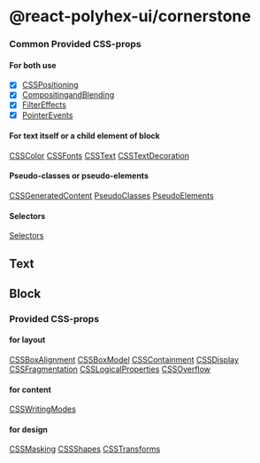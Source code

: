 # @react-polyhex-ui/cornerstone

### Common Provided CSS-props

#### For both use

- [x] [CSSPositioning](../../core/classified-csstypes/lib/cssdata/byModule/CSSPositioning.json)
- [x] [CompositingandBlending](../../core/classified-csstypes/lib/cssdata/byModule/CompositingandBlending.json)
- [x] [FilterEffects](../../core/classified-csstypes/lib/cssdata/byModule/FilterEffects.json)
- [x] [PointerEvents](../../core/classified-csstypes/lib/cssdata/byModule/PointerEvents.json)

#### For text itself or a child element of block

[CSSColor](../../core/classified-csstypes/lib/cssdata/byModule/CSSColor.json)
[CSSFonts](../../core/classified-csstypes/lib/cssdata/byModule/CSSFonts.json)
[CSSText](../../core/classified-csstypes/lib/cssdata/byModule/CSSText.json)
[CSSTextDecoration](../../core/classified-csstypes/lib/cssdata/byModule/CSSTextDecoration.json)

#### Pseudo-classes or pseudo-elements

[CSSGeneratedContent](../../core/classified-csstypes/lib/cssdata/byModule/CSSGeneratedContent.json)
[PseudoClasses](../../core/classified-csstypes/lib/cssdata/byModule/Pseudo-classes.json)
[PseudoElements](../../core/classified-csstypes/lib/cssdata/byModule/Pseudo-elements.json)

#### Selectors

[Selectors](../../core/classified-csstypes/lib/cssdata/byModule/Selectors.json)

## Text

## Block

### Provided CSS-props

#### for layout

[CSSBoxAlignment](../../core/classified-csstypes/lib/cssdata/byModule/CSSBoxAlignment.json)
[CSSBoxModel](../../core/classified-csstypes/lib/cssdata/byModule/CSSBoxModel.json)
[CSSContainment](../../core/classified-csstypes/lib/cssdata/byModule/CSSContainment.json)
[CSSDisplay](../../core/classified-csstypes/lib/cssdata/byModule/CSSDisplay.json)
[CSSFragmentation](../../core/classified-csstypes/lib/cssdata/byModule/CSSFragmentation.json)
[CSSLogicalProperties](../../core/classified-csstypes/lib/cssdata/byModule/CSSLogicalProperties.json)
[CSSOverflow](../../core/classified-csstypes/lib/cssdata/byModule/CSSOverflow.json)

#### for content

[CSSWritingModes](../../core/classified-csstypes/lib/cssdata/byModule/CSSWritingModes.json)

#### for design

[CSSMasking](../../core/classified-csstypes/lib/cssdata/byModule/CSSMasking.json)
[CSSShapes](../../core/classified-csstypes/lib/cssdata/byModule/CSSShapes.json)
[CSSTransforms](../../core/classified-csstypes/lib/cssdata/byModule/CSSTransforms.json)
